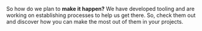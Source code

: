 So how do we plan to **make it happen?**
We have developed tooling and are working on establishing processes to help us
get there.
So, check them out and discover how you can make the most out of them in your
projects.
